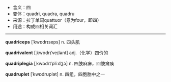 - <span class="definition">含义：四</span>
- <span class="definition">变体：quadri, quadra, quadru</span>
- <span class="definition">来源：拉丁单词quattuor（意为four，即四）</span>
- <span class="definition">用途：构成四相关词汇</span>

---

<span class="vocabulary">**quadriceps**</span> [ˈkwɒdrɪseps] n. 四头肌

<span class="vocabulary">**quadrivalent**</span> [ˌkwɒdrɪˈveɪlənt] adj.（化学）四价的

<span class="vocabulary">**quadriplegia**</span> [ˌkwɒdrɪˈpliːdʒə] n. 四肢麻痹，四肢瘫痪

<span class="vocabulary">**quadruplet**</span> [ˈkwɒdrʊplət] n. 四组，四胞胎中之一
